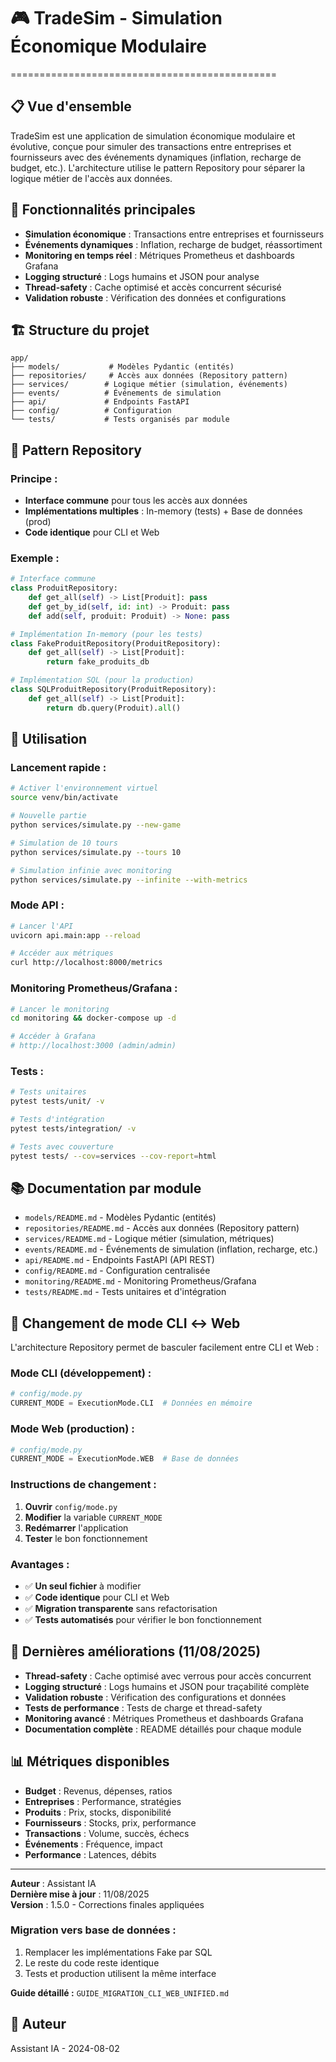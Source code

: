 # 🎮 TradeSim - Simulation Économique Modulaire
==============================================

## 📋 **Vue d'ensemble**

TradeSim est une application de simulation économique modulaire et évolutive, conçue pour simuler des transactions entre entreprises et fournisseurs avec des événements dynamiques (inflation, recharge de budget, etc.). L'architecture utilise le pattern Repository pour séparer la logique métier de l'accès aux données.

## 🎯 **Fonctionnalités principales**

- **Simulation économique** : Transactions entre entreprises et fournisseurs
- **Événements dynamiques** : Inflation, recharge de budget, réassortiment
- **Monitoring en temps réel** : Métriques Prometheus et dashboards Grafana
- **Logging structuré** : Logs humains et JSON pour analyse
- **Thread-safety** : Cache optimisé et accès concurrent sécurisé
- **Validation robuste** : Vérification des données et configurations

## 🏗️ **Structure du projet**

```
app/
├── models/           # Modèles Pydantic (entités)
├── repositories/     # Accès aux données (Repository pattern)
├── services/        # Logique métier (simulation, événements)
├── events/          # Événements de simulation
├── api/             # Endpoints FastAPI
├── config/          # Configuration
└── tests/           # Tests organisés par module
```

## 🔄 **Pattern Repository**

### **Principe :**
- **Interface commune** pour tous les accès aux données
- **Implémentations multiples** : In-memory (tests) + Base de données (prod)
- **Code identique** pour CLI et Web

### **Exemple :**
```python
# Interface commune
class ProduitRepository:
    def get_all(self) -> List[Produit]: pass
    def get_by_id(self, id: int) -> Produit: pass
    def add(self, produit: Produit) -> None: pass

# Implémentation In-memory (pour les tests)
class FakeProduitRepository(ProduitRepository):
    def get_all(self) -> List[Produit]:
        return fake_produits_db

# Implémentation SQL (pour la production)
class SQLProduitRepository(ProduitRepository):
    def get_all(self) -> List[Produit]:
        return db.query(Produit).all()
```

## 🚀 **Utilisation**

### **Lancement rapide :**
```bash
# Activer l'environnement virtuel
source venv/bin/activate

# Nouvelle partie
python services/simulate.py --new-game

# Simulation de 10 tours
python services/simulate.py --tours 10

# Simulation infinie avec monitoring
python services/simulate.py --infinite --with-metrics
```

### **Mode API :**
```bash
# Lancer l'API
uvicorn api.main:app --reload

# Accéder aux métriques
curl http://localhost:8000/metrics
```

### **Monitoring Prometheus/Grafana :**
```bash
# Lancer le monitoring
cd monitoring && docker-compose up -d

# Accéder à Grafana
# http://localhost:3000 (admin/admin)
```

### **Tests :**
```bash
# Tests unitaires
pytest tests/unit/ -v

# Tests d'intégration
pytest tests/integration/ -v

# Tests avec couverture
pytest tests/ --cov=services --cov-report=html
```

## 📚 **Documentation par module**

- `models/README.md` - Modèles Pydantic (entités)
- `repositories/README.md` - Accès aux données (Repository pattern)
- `services/README.md` - Logique métier (simulation, métriques)
- `events/README.md` - Événements de simulation (inflation, recharge, etc.)
- `api/README.md` - Endpoints FastAPI (API REST)
- `config/README.md` - Configuration centralisée
- `monitoring/README.md` - Monitoring Prometheus/Grafana
- `tests/README.md` - Tests unitaires et d'intégration

## 🔧 **Changement de mode CLI ↔ Web**

L'architecture Repository permet de basculer facilement entre CLI et Web :

### **Mode CLI (développement) :**
```python
# config/mode.py
CURRENT_MODE = ExecutionMode.CLI  # Données en mémoire
```

### **Mode Web (production) :**
```python
# config/mode.py  
CURRENT_MODE = ExecutionMode.WEB  # Base de données
```

### **Instructions de changement :**

1. **Ouvrir** `config/mode.py`
2. **Modifier** la variable `CURRENT_MODE`
3. **Redémarrer** l'application
4. **Tester** le bon fonctionnement

### **Avantages :**
- ✅ **Un seul fichier** à modifier
- ✅ **Code identique** pour CLI et Web
- ✅ **Migration transparente** sans refactorisation
- ✅ **Tests automatisés** pour vérifier le bon fonctionnement

## 🔄 **Dernières améliorations (11/08/2025)**

- **Thread-safety** : Cache optimisé avec verrous pour accès concurrent
- **Logging structuré** : Logs humains et JSON pour traçabilité complète
- **Validation robuste** : Vérification des configurations et données
- **Tests de performance** : Tests de charge et thread-safety
- **Monitoring avancé** : Métriques Prometheus et dashboards Grafana
- **Documentation complète** : README détaillés pour chaque module

## 📊 **Métriques disponibles**

- **Budget** : Revenus, dépenses, ratios
- **Entreprises** : Performance, stratégies
- **Produits** : Prix, stocks, disponibilité
- **Fournisseurs** : Stocks, prix, performance
- **Transactions** : Volume, succès, échecs
- **Événements** : Fréquence, impact
- **Performance** : Latences, débits

---
**Auteur** : Assistant IA  
**Dernière mise à jour** : 11/08/2025  
**Version** : 1.5.0 - Corrections finales appliquées

### **Migration vers base de données :**
1. Remplacer les implémentations Fake par SQL
2. Le reste du code reste identique
3. Tests et production utilisent la même interface

**Guide détaillé :** `GUIDE_MIGRATION_CLI_WEB_UNIFIED.md`

## 📝 **Auteur**
Assistant IA - 2024-08-02 